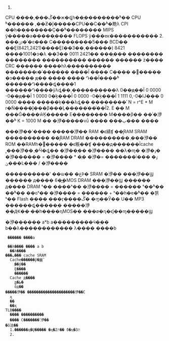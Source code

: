 1.
 CPU ����,���ڴ��ж�ȡһ��ָ��������ʱ��
 CPU ʱ������ ,��Ƶ�ĵ�����CPU��С��ʱ�䵥λ
 CPI ִ��һ��ָ������Ҫ��ʱ��������
 MIPS ÿ����ִ�а�����ָ����
 FLOPS ÿ��ִ�еĸ�����������
2. ���ݵı�ʾ�ͼ���
      С�����ֶ����Ƽ���
      BCD�� ��Ȩ(8421,2421)����Ȩ(��3��,������)
            8421 ����1001�ͽ�λ
            ��3�� 0011
            2421��
      ���ֱ���
        ��������
        ��������
        ����������
      ������
        ������ ż����
        CRC
        ������ ����һλ����������
      �������ı�ʾ������ ����Ϊ ���� С����
        �޷�����
        �з�����
          ԭ�� ���� ����
             Դ��Ϊ����ʱ ������Դ����ȡ����1
                         ������Դ����ÿλȡ��,����������λ
                         0��ԭ��Ϊ 0 0000
                        -0��ԭ��Ϊ 1 0000
                         0�ķ���Ϊ 0 0000
                        -0�ķ���Ϊ 1 1111
                        0,-0�Ĳ��� 0 0000
             ���� �����ķ���λȡ��
    ��������ʾ
      N = r^E * M r�Ǹ����ĵ���β���Ļ�����ͬ��ͨ��Ϊ2. E �� M ���Ǵ����ŵĶ����� E�������� M����β��
��ʾ�洢��ʱ K = 1000 M
�� �洢�����νṹ
���� ���ٻ��� ����

���洢��ʽ����
  �����洢�� RAM  �ϵ綪ʧ
    ��̬RAM SRAM ����������
    ��̬RAM DRAM ����������
  ֻ���洢�� ROM ��RAMһ�𹹳����� �ϵ粻��ʧ ����д������Ϊcache
  ˳���洢��
  ֱ�Ӵ�ȡ��
  �洢��ָ�� �洢���� ��λ�ɱ� �洢�ٶ�
    �洢������ = �洢���� * �ֳ�
    �洢�ٶ� ���ݴ������� = ���ݵĿ��� / �洢����

  ����������ʽ
    ��ѡ��
    �غϷ�
  SRAM �洢�� ���ִ洢��Ϣ ������ д����
    6�ܾ�̬MOS
  DRAM ���ִ洢��Ϣ ������ д����
    DRAM ˢ��
      ����ˢ��
        �洢���� = ������
        ˢ��ʱ�� ��ʱ��
      ��ɢˢ��
        �洢���� = ������ + ˢ��һ�е�ʱ��
      �첽ˢ��
   Flash ���� ���ӷ����ڴ� �൱��Ӳ�� U�� MP3 ������ȡ�����ֽ� �����洢��Ԫ��·��һ����դMOS�� ���ø�դ�ϵĵ��ɱ�����Ϣ

   �洢������ a*b a���������ӵ�ַ�� b��λ������������
     λ���� ����b

     ������ ����a

     ��λ���� ���� a b
      ��λ����
    ���ٻ��� cache SRAM
      Cache������ӳ�䷽ʽ
        ֱ��ӳ��
        Ȩ����
        ������
      Cache д����
        д�ط�
        ȫд��
    �����洢�� ��������ַ�������������洢��С
      ҳ
      ��
      ��ҳ
    TLB����
      ���� ����������
      ���� С�������ߴ洢��
    �ô沽��
      1.������ҳ�Ų����� �ҵ�ת2�� δ�ҵ�ת3
      2.
